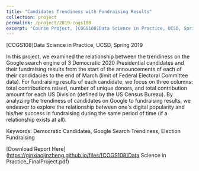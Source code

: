 ```yaml
---
title: "Candidates Trendiness with Fundraising Results"
collection: project
permalink: /project/2019-cogs108
excerpt: "Course Project, [COGS108]Data Science in Practice, UCSD, Spring 2019"
---
```


[COGS108]Data Science in Practice, UCSD, Spring 2019

In this project, we examined the relationship between the trendiness on the Google search engine of 3 Democratic 2020
Presidential candidates and their fundraising results from the start of the announcements of each of their candidacies to the end of
March (limit of Federal Electoral Committee data). For fundraising results of each candidate, we focus on three columns: total
contributions raised, number of unique donors, and total contribution amount for each US Division (defined by the US Census
Bureau). By analyzing the trendiness of candidates on Google to fundraising results, we endeavor to explore the relationship
between one's digital popularity and his/her success in fundraising during the same period of time (if a relationship exists at all).

Keywords: Democratic Candidates, Google Search Trendiness, Election Fundraising

[Download Report Here](https://ginxiaojinzheng.github.io/files/[COGS108]Data Science in Practice_FinalProject.pdf)
